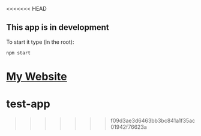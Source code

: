<<<<<<< HEAD
## This app is in development
To start it type (in the root): 
```
npm start
```
[My Website](http://alexkourtis.net/)
=======
# test-app
>>>>>>> f09d3ae3d6463bb3bc841a1f35ac01942f76623a
